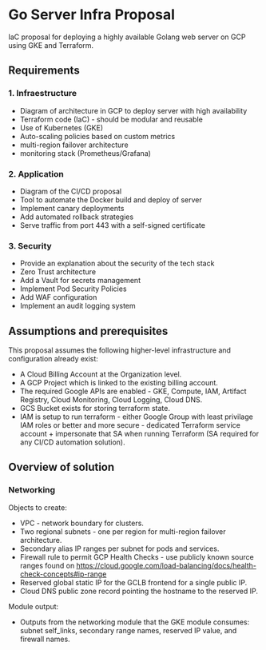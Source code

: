 # Go Server Infra Proposal
IaC proposal for deploying a highly available Golang web server on GCP using GKE and Terraform.

## Requirements
### 1. Infraestructure
- Diagram of architecture in GCP to deploy server with high availability
- Terraform code (IaC) - should be modular and reusable
- Use of Kubernetes (GKE)
- Auto-scaling policies based on custom metrics
- multi-region failover architecture
- monitoring stack (Prometheus/Grafana)

### 2. Application
- Diagram of the CI/CD proposal
- Tool to automate the Docker build and deploy of server
- Implement canary deployments
- Add automated rollback strategies
- Serve traffic from port 443 with a self-signed certificate

### 3. Security
- Provide an explanation about the security of the tech stack
- Zero Trust architecture
- Add a Vault for secrets management
- Implement Pod Security Policies
- Add WAF configuration
- Implement an audit logging system

## Assumptions and prerequisites
This proposal assumes the following higher-level infrastructure and configuration already exist:
- A Cloud Billing Account at the Organization level.
- A GCP Project which is linked to the existing billing account.
- The required Google APIs are enabled - GKE, Compute, IAM, Artifact Registry, Cloud Monitoring, Cloud Logging, Cloud DNS.
- GCS Bucket exists for storing terraform state.
- IAM is setup to run terraform - either Google Group with least privilage IAM roles or better and more secure - dedicated Terraform service account + impersonate that SA when running Terraform (SA required for any CI/CD automation solution).

## Overview of solution

### Networking
Objects to create:
- VPC - network boundary for clusters.
- Two regional subnets - one per region for multi-region failover architecture.
- Secondary alias IP ranges per subnet for pods and services.
- Firewall rule to permit GCP Health Checks - use publicly known source ranges found on https://cloud.google.com/load-balancing/docs/health-check-concepts#ip-range
- Reserved global static IP for the GCLB frontend for a single public IP.
- Cloud DNS public zone record pointing the hostname to the reserved IP.

Module output:
- Outputs from the networking module that the GKE module consumes: subnet self_links, secondary range names, reserved IP value, and firewall names.

